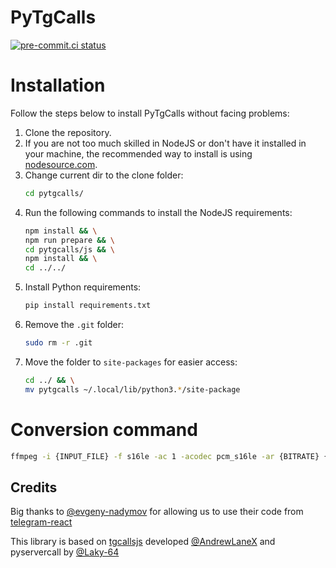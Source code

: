 # PyTgCalls

[![pre-commit.ci status](https://results.pre-commit.ci/badge/github/pytgcalls/pytgcalls/master.svg)](https://results.pre-commit.ci/latest/github/pytgcalls/pytgcalls/master)

# Installation

Follow the steps below to install PyTgCalls without facing problems:

1. Clone the repository.
2. If you are not too much skilled in NodeJS or don't have it installed in your machine, the recommended way to install is using [nodesource.com](https://nodesource.com).
3. Change current dir to the clone folder:
   ```bash
   cd pytgcalls/
   ```
4. Run the following commands to install the NodeJS requirements:
   ```bash
   npm install && \
   npm run prepare && \
   cd pytgcalls/js && \
   npm install && \
   cd ../../
   ```
5. Install Python requirements:
   ```bash
   pip install requirements.txt
   ```
6. Remove the `.git` folder:
   ```bash
   sudo rm -r .git
   ```
7. Move the folder to `site-packages` for easier access:
   ```bash
   cd ../ && \
   mv pytgcalls ~/.local/lib/python3.*/site-package
   ```

# Conversion command

``` bash
ffmpeg -i {INPUT_FILE} -f s16le -ac 1 -acodec pcm_s16le -ar {BITRATE} {OUTPUT_FILE}
```

## Credits

Big thanks to [@evgeny-nadymov] for allowing us to use their code from [telegram-react]

This library is based on [tgcallsjs] developed [@AndrewLaneX] and pyservercall by [@Laky-64]

[@evgeny-nadymov]: https://github.com/evgeny-nadymov/
[@AndrewLaneX]: https://github.com/AndrewLaneX/
[telegram-react]: https://github.com/evgeny-nadymov/telegram-react/
[tgcallsjs]: https://github.com/tgcallsjs/tgcalls
[pyservercall]: https://github.com/pytgcalls/pyservercall/
[@Laky-64]: https://github.com/Laky-64/
